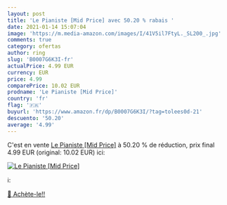 ```yaml
---
layout: post
title: 'Le Pianiste [Mid Price] avec 50.20 % rabais '
date: 2021-01-14 15:07:04
image: 'https://m.media-amazon.com/images/I/41V5il7FtyL._SL200_.jpg'
comments: true
category: ofertas
author: ring
slug: 'B0007G6K3I-fr'
actualPrice: 4.99 EUR
currency: EUR
price: 4.99
comparePrice: 10.02 EUR
prodname: 'Le Pianiste [Mid Price]'
country: 'fr'
flag: '🇫🇷'
buyurl: 'https://www.amazon.fr/dp/B0007G6K3I/?tag=tolees0d-21'
descuento: '50.20'
average: '4.99'
---
```


C'est en vente [Le Pianiste [Mid Price]](https://www.amazon.fr/dp/B0007G6K3I/?tag=tolees0d-21)  à  50.20 % de réduction, prix final  4.99 EUR (original: 10.02 EUR) ici:

[![Le Pianiste [Mid Price]](https://m.media-amazon.com/images/I/41V5il7FtyL._SL200_.jpg)](https://www.amazon.fr/dp/B0007G6K3I/?tag=tolees0d-21)

ℹ️:


[🛒 Achète-le!!](https://www.amazon.fr/dp/B0007G6K3I/?tag=tolees0d-21)
